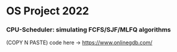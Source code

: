 # OS Project 2022 
### CPU-Scheduler: simulating FCFS/SJF/MLFQ algorithms
(COPY N PASTE) code here -> https://www.onlinegdb.com/
